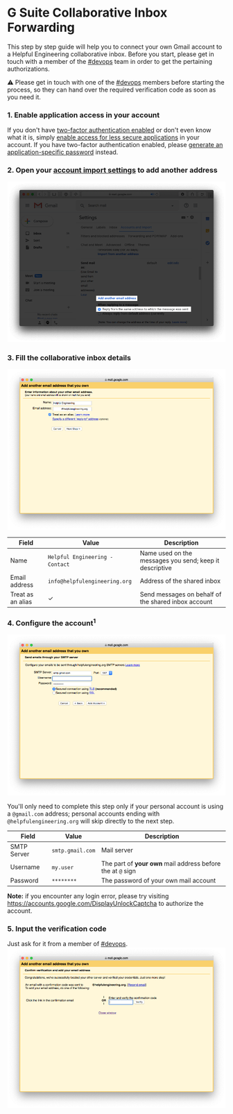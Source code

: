 # G Suite Collaborative Inbox Forwarding
This step by step guide will help you to connect your own Gmail account to a Helpful Engineering collaborative inbox. Before you start, please get in touch with a member of the [#devops](https://helpfulengineering.slack.com/archives/CV54M16QH) team in order to get the pertaining authorizations.

:warning: Please get in touch with one of the [#devops](https://helpfulengineering.slack.com/archives/CV54M16QH) members before starting the process, so they can hand over the required verification code as soon as you need it.

### 1. Enable application access in your account
If you don't have [two-factor authentication enabled](https://www.google.com/landing/2step/) or don't even know what it is, simply [enable access for less secure applications](https://myaccount.google.com/lesssecureapps) in your account. If you have two-factor authentication enabled, please [generate an application-specific password](https://myaccount.google.com/apppasswords) instead.

### 2. Open your [account import settings](https://mail.google.com/mail/#settings/accounts) to add another address
![Step 1](/images/gsuite-group-forwarding-1.png)

### 3. Fill the collaborative inbox details
![Step 2](/images/gsuite-group-forwarding-2.png)

| Field | Value | Description |
| ----- | ----- | ----------- |
| Name | `Helpful Engineering - Contact` | Name used on the messages you send; keep it descriptive |
| Email address | `info@helpfulengineering.org` | Address of the shared inbox |
| Treat as an alias | ✓ | Send messages on behalf of the shared inbox account |

### 4. Configure the account<sup>1</sup>
![Step 3](/images/gsuite-group-forwarding-3.png)

You'll only need to complete this step only if your personal account is using a `@gmail.com` address; personal accounts ending with `@helpfulengineering.org` will skip directly to the next step.

| Field | Value | Description |
| ----- | ----- | ----------- |
| SMTP Server | `smtp.gmail.com` | Mail server |
| Username | `my.user` | The part of **your own** mail address before the at `@` sign |
| Password | `********` | The password of your own mail account |

**Note:** if you encounter any login error, please try visiting https://accounts.google.com/DisplayUnlockCaptcha to authorize the account.


### 5. Input the verification code
Just ask for it from a member of [#devops](https://helpfulengineering.slack.com/archives/CV54M16QH).
![Step 4](/images/gsuite-group-forwarding-4.png)
